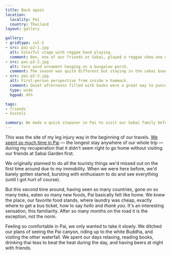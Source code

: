 ```yaml
---
title: Back again
location:
  locality: Pai
  country: Thailand
layout: gallery

gallery:
- gridtype: col-2
- src: pai-p2-1.jpg
  alt: Colorful stage with reggae band playing.
  comment: Ben, one of our friends at Sabai, played a reggae show one night.
- src: pai-p2-2.jpg
  alt: Yarn wind ornament hanging on a bungalow porch.
  comment: The season was quite different but staying in the sabai bungalows felt very familiar.
- src: pai-p2-3.jpg
  alt: First-person perspective from inside a hammock.
  comment: Quiet afternoons filled with books were a great way to puncuate all the hustle and bustle of Myanmar.
  type: wide
  bgpad: 45%

tags:
- friends
- hostels

summary: We made a quick stopover in Pai to visit our Sabai family before finishing our trip.
---
```


This was the site of my leg injury way in the beginning of our travels. [We spent so much time in Pai](/travel/sabai-garden-pai/) — the longest stay anywhere of our whole trip — during my recuperation that it didn't seem right to go home without visiting our friends at Sabai Garden first.

We originally planned to do all the touristy things we'd missed out on the first time around due to my immobility. When we were here before, we'd barely gotten started, bursting with enthusiasm to do and see everything (until I got hurt of course).

But this second time around, having seen so many countries, gone on so many treks, eaten so many new foods, Pai basically felt like home. We knew the place, our favorite food stands, where laundry was cheap, exactly where to get a bus ticket, how to say _hello_ and _thank you_. It's an interesting sensation, this familiarity. After so many months on the road it is the exception, not the norm.

Feeling so comfortable in Pai, we only wanted to take it slowly. We ditched our plans of seeing the Pai canyon, riding up to the white Buddha, and visiting the other waterfall. We spent our days relaxing, reading books, drinking thai teas to beat the heat during the day, and having beers at night with friends.
